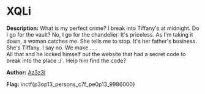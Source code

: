 # XQLi

**Description:**  What is my perfect crime? I break into Tiffany's at midnight. Do I go for the vault? No, I go for the chandelier. It's priceless. As I'm taking it down, a woman catches me. She tells me to stop. It's her father's business. She's Tiffany. I say no. We make......  
All that and he locked himself out the website that had a secret code to break into the place :/ . Help him find the code?

**Author:** [Az3z3l](https://twitter.com/Az3z3l)

**Flag:** inctf{p3op13_persons_c7f_pe0p13_9986000}
